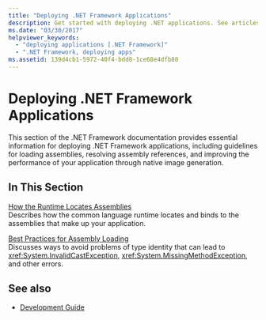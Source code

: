 ```yaml
---
title: "Deploying .NET Framework Applications"
description: Get started with deploying .NET applications. See articles about how the common language runtime locates assemblies, and best practices for assembly loading.
ms.date: "03/30/2017"
helpviewer_keywords: 
  - "deploying applications [.NET Framework]"
  - ".NET Framework, deploying apps"
ms.assetid: 139d4cb1-5972-40f4-bdd8-1ce68e4dfb80
---
```

# Deploying .NET Framework Applications
This section of the .NET Framework documentation provides essential information for deploying .NET Framework applications, including guidelines for loading assemblies, resolving assembly references, and improving the performance of your application through native image generation.  
  
## In This Section  
 [How the Runtime Locates Assemblies](how-the-runtime-locates-assemblies.md)  
 Describes how the common language runtime locates and binds to the assemblies that make up your application.  
  
 [Best Practices for Assembly Loading](best-practices-for-assembly-loading.md)  
 Discusses ways to avoid problems of type identity that can lead to <xref:System.InvalidCastException>, <xref:System.MissingMethodException>, and other errors.  
  
## See also

- [Development Guide](../development-guide.md)
